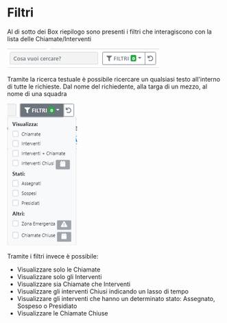 # Filtri

Al di sotto dei Box riepilogo sono presenti i filtri che interagiscono con la lista delle Chiamate/Interventi

![Filtri](./img/FiltriRicerca.png)

Tramite la ricerca testuale è possibile ricercare un qualsiasi testo all'interno di tutte le richieste. Dal nome del richiedente, alla targa di un mezzo, al nome di una squadra


![Filtri](./img/Filtri.png)

Tramite i filtri invece è possibile:
- Visualizzare solo le Chiamate
- Visualizzare solo gli Interventi
- Visualizzare sia Chiamate che Interventi
- Visualizzare gli interventi Chiusi indicando un lasso di tempo
- Visualizzare gli interventi che hanno un determinato stato: Assegnato, Sospeso o Presidiato
- Visualizzare le Chiamate Chiuse
